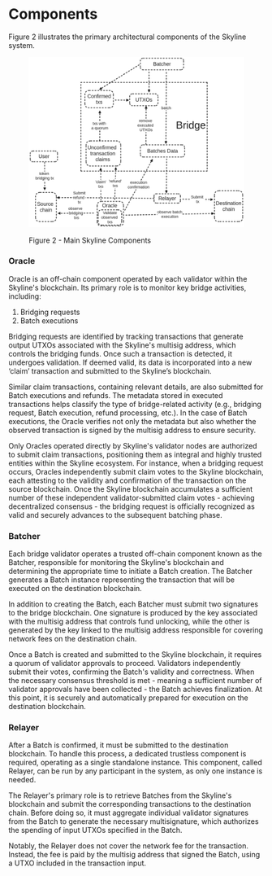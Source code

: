 # Components

Figure 2 illustrates the primary architectural components of the Skyline system.

<figure><img src="../../.gitbook/assets/skyline-components.png" alt=""><figcaption><p>Figure 2 - Main Skyline Components</p></figcaption></figure>

### Oracle

Oracle is an off-chain component operated by each validator within the Skyline's blockchain. Its primary role is to monitor key bridge activities, including:

1. Bridging requests
2. Batch executions

Bridging requests are identified by tracking transactions that generate output UTXOs associated with the Skyline's multisig address, which controls the bridging funds. Once such a transaction is detected, it undergoes validation. If deemed valid, its data is incorporated into a new ‘claim’ transaction and submitted to the Skyline’s blockchain.

Similar claim transactions, containing relevant details, are also submitted for Batch executions and refunds. The metadata stored in executed transactions helps classify the type of bridge-related activity (e.g., bridging request, Batch execution, refund processing, etc.). In the case of Batch executions, the Oracle verifies not only the metadata but also whether the observed transaction is signed by the multisig address to ensure security.

Only Oracles operated directly by Skyline's validator nodes are authorized to submit claim transactions, positioning them as integral and highly trusted entities within the Skyline ecosystem. For instance, when a bridging request occurs, Oracles independently submit claim votes to the Skyline blockchain, each attesting to the validity and confirmation of the transaction on the source blockchain. Once the Skyline blockchain accumulates a sufficient number of these independent validator-submitted claim votes - achieving decentralized consensus - the bridging request is officially recognized as valid and securely advances to the subsequent batching phase.

### Batcher

Each bridge validator operates a trusted off-chain component known as the Batcher, responsible for monitoring the Skyline's blockchain and determining the appropriate time to initiate a Batch creation. The Batcher generates a Batch instance representing the transaction that will be executed on the destination blockchain.

In addition to creating the Batch, each Batcher must submit two signatures to the bridge blockchain. One signature is produced by the key associated with the multisig address that controls fund unlocking, while the other is generated by the key linked to the multisig address responsible for covering network fees on the destination chain.


Once a Batch is created and submitted to the Skyline blockchain, it requires a quorum of validator approvals to proceed. Validators independently submit their votes, confirming the Batch's validity and correctness. When the necessary consensus threshold is met - meaning a sufficient number of validator approvals have been collected - the Batch achieves finalization. At this point, it is securely and automatically prepared for execution on the destination blockchain.

### Relayer

After a Batch is confirmed, it must be submitted to the destination blockchain. To handle this process, a dedicated trustless component is required, operating as a single standalone instance. This component, called Relayer, can be run by any participant in the system, as only one instance is needed.

The Relayer's primary role is to retrieve Batches from the Skyline's blockchain and submit the corresponding transactions to the destination chain. Before doing so, it must aggregate individual validator signatures from the Batch to generate the necessary multisignature, which authorizes the spending of input UTXOs specified in the Batch.


Notably, the Relayer does not cover the network fee for the transaction. Instead, the fee is paid by the multisig address that signed the Batch, using a UTXO included in the transaction input.
